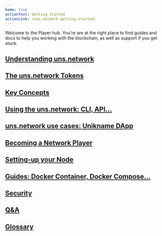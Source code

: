 ```yaml
---
home: true
actionText: Getting Started
actionLink: /uns-network-getting-started/
---
```


Welcome to the <uns/> Player hub. You're are at the right place to find guides and docs to help you working with the <uns/> blockchain, as well as support if you get stuck.

## [Understanding uns.network](/uns-network-introduction/)

## [The uns.network Tokens](/uns-network-tokens/)

## [Key Concepts](/uns-network-key-concepts/)

## [Using the uns.network: CLI, API...](/uns-use-the-network/)

## [uns.network use cases: Unikname DApp](/uns-network-unik-name-use-case/)

## [Becoming a Network Player](/uns-network-player/)

## [Setting-up your Node](/uns-network-setting-up-node/)

## [Guides: Docker Container, Docker Compose...](/uns-network-guides/docker-configuration)

## [Security](/uns-network-security/)

## [Q&A](/uns-network-qna/)

## [Glossary](/uns-network-glossary/)
